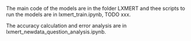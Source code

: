 The main code of the models are in the folder LXMERT and thee scripts to run the models are in lxmert_train.ipynb, TODO xxx. 

The accuracy calculation and error analysis are in lxmert_newdata_question_analysis.ipynb.
